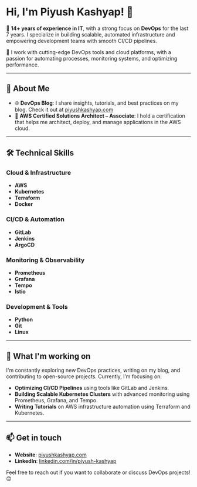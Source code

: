 # Hi, I'm Piyush Kashyap! 👋

🚀 **14+ years of experience in IT**, with a strong focus on **DevOps** for the last 7 years. I specialize in building scalable, automated infrastructure and empowering development teams with smooth CI/CD pipelines.

🔧 I work with cutting-edge DevOps tools and cloud platforms, with a passion for automating processes, monitoring systems, and optimizing performance.

---

## 🚀 About Me
- 🌐 **DevOps Blog**: I share insights, tutorials, and best practices on my blog. Check it out at [piyushkashyap.com](https://piyushkashyap.com)
- 🎯 **AWS Certified Solutions Architect – Associate**: I hold a certification that helps me architect, deploy, and manage applications in the AWS cloud.

---

## 🛠️ Technical Skills

### Cloud & Infrastructure
- **AWS**
- **Kubernetes**
- **Terraform**
- **Docker**

### CI/CD & Automation
- **GitLab**
- **Jenkins**
- **ArgoCD**

### Monitoring & Observability
- **Prometheus**
- **Grafana**
- **Tempo**
- **Istio**

### Development & Tools
- **Python**
- **Git**
- **Linux**

---

## 🌱 What I'm working on
I'm constantly exploring new DevOps practices, writing on my blog, and contributing to open-source projects. Currently, I’m focusing on:
- **Optimizing CI/CD Pipelines** using tools like GitLab and Jenkins.
- **Building Scalable Kubernetes Clusters** with advanced monitoring using Prometheus, Grafana, and Tempo.
- **Writing Tutorials** on AWS infrastructure automation using Terraform and Kubernetes.

---

## 📫 Get in touch
- **Website**: [piyushkashyap.com](https://piyushkashyap.com)
- **LinkedIn**: [linkedin.com/in/piyush-kashyap](https://www.linkedin.com/in/piyushkashyap1988/)

Feel free to reach out if you want to collaborate or discuss DevOps projects! 😊
